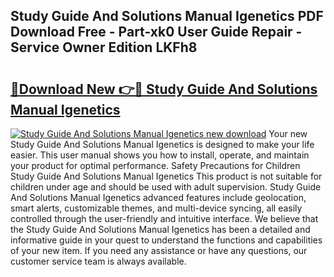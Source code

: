 ## Study Guide And Solutions Manual Igenetics PDF Download Free - Part-xk0 User Guide Repair - Service Owner Edition LKFh8

# <h2><a href="http://bc79871.oget.top/?id=Study+Guide+And+Solutions+Manual+Igenetics">🔗Download New 👉🔴 Study Guide And Solutions Manual Igenetics</a></h2>

[![Study Guide And Solutions Manual Igenetics new download](https://i.imgur.com/5g1atiW.png)](http://bc79871.oget.top/?id=Study+Guide+And+Solutions+Manual+Igenetics)
Your new Study Guide And Solutions Manual Igenetics is designed to make your life easier. This user manual shows you how to install, operate, and maintain your product for optimal performance. Safety Precautions for Children Study Guide And Solutions Manual Igenetics This product is not suitable for children under age and should be used with adult supervision. Study Guide And Solutions Manual Igenetics advanced features include geolocation, smart alerts, customizable themes, and multi-device syncing, all easily controlled through the user-friendly and intuitive interface. We believe that the Study Guide And Solutions Manual Igenetics has been a detailed and informative guide in your quest to understand the functions and capabilities of your new item. If you need any assistance or have any questions, our customer service team is always available.
